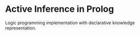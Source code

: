 # Active Inference in Prolog

Logic programming implementation with declarative knowledge representation.
